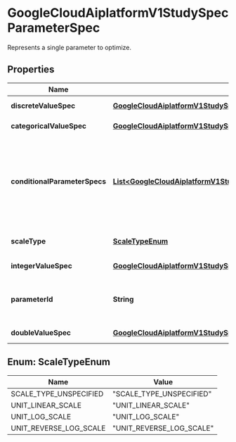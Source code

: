 

# GoogleCloudAiplatformV1StudySpecParameterSpec

Represents a single parameter to optimize.

## Properties

| Name | Type | Description | Notes |
|------------ | ------------- | ------------- | -------------|
|**discreteValueSpec** | [**GoogleCloudAiplatformV1StudySpecParameterSpecDiscreteValueSpec**](GoogleCloudAiplatformV1StudySpecParameterSpecDiscreteValueSpec.md) | The value spec for a &#39;DISCRETE&#39; parameter. |  [optional] |
|**categoricalValueSpec** | [**GoogleCloudAiplatformV1StudySpecParameterSpecCategoricalValueSpec**](GoogleCloudAiplatformV1StudySpecParameterSpecCategoricalValueSpec.md) | The value spec for a &#39;CATEGORICAL&#39; parameter. |  [optional] |
|**conditionalParameterSpecs** | [**List&lt;GoogleCloudAiplatformV1StudySpecParameterSpecConditionalParameterSpec&gt;**](GoogleCloudAiplatformV1StudySpecParameterSpecConditionalParameterSpec.md) | A conditional parameter node is active if the parameter&#39;s value matches the conditional node&#39;s parent_value_condition. If two items in conditional_parameter_specs have the same name, they must have disjoint parent_value_condition. |  [optional] |
|**scaleType** | [**ScaleTypeEnum**](#ScaleTypeEnum) | How the parameter should be scaled. Leave unset for &#x60;CATEGORICAL&#x60; parameters. |  [optional] |
|**integerValueSpec** | [**GoogleCloudAiplatformV1StudySpecParameterSpecIntegerValueSpec**](GoogleCloudAiplatformV1StudySpecParameterSpecIntegerValueSpec.md) | The value spec for an &#39;INTEGER&#39; parameter. |  [optional] |
|**parameterId** | **String** | Required. The ID of the parameter. Must not contain whitespaces and must be unique amongst all ParameterSpecs. |  [optional] |
|**doubleValueSpec** | [**GoogleCloudAiplatformV1StudySpecParameterSpecDoubleValueSpec**](GoogleCloudAiplatformV1StudySpecParameterSpecDoubleValueSpec.md) | The value spec for a &#39;DOUBLE&#39; parameter. |  [optional] |



## Enum: ScaleTypeEnum

| Name | Value |
|---- | -----|
| SCALE_TYPE_UNSPECIFIED | &quot;SCALE_TYPE_UNSPECIFIED&quot; |
| UNIT_LINEAR_SCALE | &quot;UNIT_LINEAR_SCALE&quot; |
| UNIT_LOG_SCALE | &quot;UNIT_LOG_SCALE&quot; |
| UNIT_REVERSE_LOG_SCALE | &quot;UNIT_REVERSE_LOG_SCALE&quot; |



